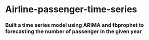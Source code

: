 # Airline-passenger-time-series

### Built a time series model using ARIMA and fbprophet to forecasting the number of passenger in the given year
